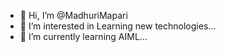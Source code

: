 - 👋 Hi, I’m @MadhuriMapari
- 👀 I’m interested in Learning new technologies...
- 🌱 I’m currently learning AIML...

<!---
MadhuriMapari/MadhuriMapari is a ✨ special ✨ repository because its `README.md` (this file) appears on your GitHub profile.
You can click the Preview link to take a look at your changes.
--->
